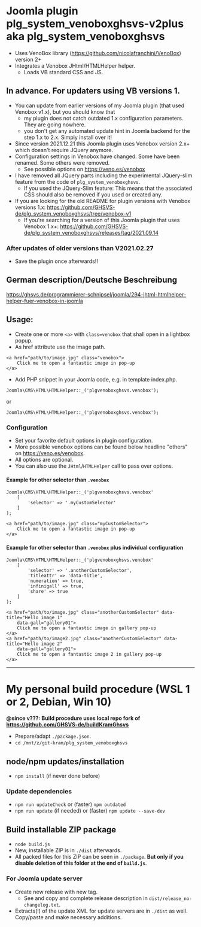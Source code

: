 # Joomla plugin plg_system_venoboxghsvs-v2plus aka plg_system_venoboxghsvs

- Uses VenoBox library (https://github.com/nicolafranchini/VenoBox) version 2+
- Integrates a Venobox JHtml/HTMLHelper helper.
  - Loads VB standard CSS and JS.

## In advance. For updaters using VB versions 1.
- You can update from earlier versions of my Joomla plugin (that used Venobox v1.x), but you should know that
  - my plugin does not catch outdated 1.x configuration parameters. They are going nowhere.
  - you don't get any automated update hint in Joomla backend for the step 1.x to 2.x. Simply install over it!
- Since version 2021.12.21 this Joomla plugin uses Venobox version 2.x+ which doesn't require JQuery anymore.
- Configuration settings in Venobox have changed. Some have been renamed. Some others were removed.
  - See possible options on https://veno.es/venobox
- I have removed all JQuery parts including the experimental JQuery-slim feature from the code of `plg_system_venoboxghsvs`.
  - If you used the JQuery-Slim feature: This means that the associated CSS should also be removed if you used or created any.
- If you are looking for the old README for plugin versions with Venobox versions 1.x: https://github.com/GHSVS-de/plg_system_venoboxghsvs/tree/venobox-v1
  - If you're searching for a version of this Joomla plugin that uses Venobox 1.x+: https://github.com/GHSVS-de/plg_system_venoboxghsvs/releases/tag/2021.09.14

### After updates of older versions than V2021.02.27
- Save the plugin once afterwards!!

## German description/Deutsche Beschreibung
https://ghsvs.de/programmierer-schnipsel/joomla/294-jhtml-htmlhelper-helper-fuer-venobox-in-joomla

## Usage:

- Create one or more `<a>` with `class=venobox` that shall open in a lightbox popup.
- As href attribute use the image path.

```
<a href="path/to/image.jpg" class="venobox">
	Click me to open a fantastic image in pop-up
</a>
```
- Add PHP snippet in your Joomla code, e.g. in template index.php.

```
Joomla\CMS\HTML\HTMLHelper::_('plgvenoboxghsvs.venobox');
```
or
```
Joomla\CMS\HTML\HTMLHelper::_('plgvenoboxghsvs.venobox');
```
### Configuration
- Set your favorite default options in plugin configuration.
- More possible venobox options can be found below headline "others" on https://veno.es/venobox.
- All options are optional.
- You can also use the `JHtml`/`HTMLHelper` call to pass over options.

#### Example for other selector than `.venobox`

```
Joomla\CMS\HTML\HTMLHelper::_('plgvenoboxghsvs.venobox'
	[
		'selector' => '.myCustomSelector'
	]
);
```

```
<a href="path/to/image.jpg" class="myCustomSelector">
	Click me to open a fantastic image in pop-up
</a>
```

#### Example for other selector than `.venobox` plus individual configuration

```
Joomla\CMS\HTML\HTMLHelper::_('plgvenoboxghsvs.venobox'
	[
		'selector' => '.anotherCustomSelector',
		'titleattr' => 'data-title',
		'numeration' => true,
		'infinigall' => true,
		'share' => true
	]
);
```

```
<a href="path/to/image.jpg" class="anotherCustomSelector" data-title="Hello image 1"
	data-gall="gallery01">
	Click me to open a fantastic image in gallery pop-up
</a>
<a href="path/to/image2.jpg" class="anotherCustomSelector" data-title="Hello image 2"
	data-gall="gallery01">
	Click me to open a fantastic image 2 in gallery pop-up
</a>
```

-----------------------------------------------------

# My personal build procedure (WSL 1 or 2, Debian, Win 10)

**@since v???: Build procedure uses local repo fork of https://github.com/GHSVS-de/buildKramGhsvs**

- Prepare/adapt `./package.json`.
- `cd /mnt/z/git-kram/plg_system_venoboxghsvs`

## node/npm updates/installation
- `npm install` (if never done before)

### Update dependencies
- `npm run updateCheck` or (faster) `npm outdated`
- `npm run update` (if needed) or (faster) `npm update --save-dev`

## Build installable ZIP package
- `node build.js`
- New, installable ZIP is in `./dist` afterwards.
- All packed files for this ZIP can be seen in `./package`. **But only if you disable deletion of this folder at the end of `build.js`**.

### For Joomla update server
- Create new release with new tag.
  - See and copy and complete release description in `dist/release_no-changelog.txt`.
- Extracts(!) of the update XML for update servers are in `./dist` as well. Copy/paste and make necessary additions.
